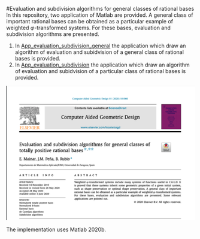 #Evaluation and subdivision algorithms for general classes of rational bases
In this repository, two application of Matlab are provided. 
A general class of important rational bases can be obtained as a particular example of weighted  $\varphi$-transformed systems.  For these bases, evaluation and subdivision algorithms are presented. 


1. In [App_evaluation_subdivision_general](https://github.com/BeatriazRubio/Article_CAGD_2020/Article1_CAGD2020/App_evaluation_subdivision_general/) the application which draw an algorithm of evaluation and subidvision of a general class of rational bases is provided.
2. In [App_evaluation_subdivision](https://github.com/BeatriazRubio/Article_CAGD_2020/Article1_CAGD2020/App_evaluation_subdivision_general/) the application which draw an algorithm of evaluation and subidvision of a particular class of rational bases is provided.


![paper_banner](paper_banner.PNG)


The implementation uses Matlab 2020b.

